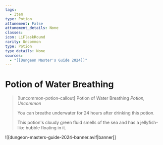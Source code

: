```yaml
---
tags:
  - Item
type: Potion
attunement: False
attunement_details: None
classes:
icon: LiFlaskRound
rarity: Uncommon
type: Potion
type_details: None
sources: 
  - "[[Dungeon Master's Guide 2024]]"
---
```

# Potion of Water Breathing
>[!uncommon-potion-callout] Potion of Water Breathing
>_Potion, Uncommon_
>
>You can breathe underwater for 24 hours after drinking this potion.
>
>This potion's cloudy green fluid smells of the sea and has a jellyfish-like bubble floating in it.
>


![[dungeon-masters-guide-2024-banner.avif|banner]]